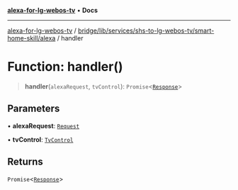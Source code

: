 [**alexa-for-lg-webos-tv**](../../../../../../../README.md) • **Docs**

***

[alexa-for-lg-webos-tv](../../../../../../../modules.md) / [bridge/lib/services/shs-to-lg-webos-tv/smart-home-skill/alexa](../README.md) / handler

# Function: handler()

> **handler**(`alexaRequest`, `tvControl`): `Promise`\<[`Response`](../../../../../../../common/smart-home-skill/response/classes/Response.md)\>

## Parameters

• **alexaRequest**: [`Request`](../../../../../../../common/smart-home-skill/request/classes/Request.md)

• **tvControl**: [`TvControl`](../../../tv-manager/tv-control/classes/TvControl.md)

## Returns

`Promise`\<[`Response`](../../../../../../../common/smart-home-skill/response/classes/Response.md)\>
